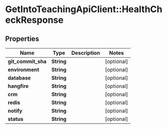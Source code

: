 # GetIntoTeachingApiClient::HealthCheckResponse

## Properties
Name | Type | Description | Notes
------------ | ------------- | ------------- | -------------
**git_commit_sha** | **String** |  | [optional] 
**environment** | **String** |  | [optional] 
**database** | **String** |  | [optional] 
**hangfire** | **String** |  | [optional] 
**crm** | **String** |  | [optional] 
**redis** | **String** |  | [optional] 
**notify** | **String** |  | [optional] 
**status** | **String** |  | [optional] 

